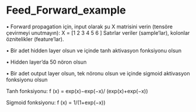 # Feed_Forward_example
• Forward propagation için, input olarak  ̧su X matrisini verin (tensöre  çevirmeyi unutmayın):
X =
[1 2 3
4 5 6
]
Satırlar veriler (sample’lar), kolonlar  öznitelikler (feature’lar).

• Bir adet hidden layer olsun ve içinde tanh aktivasyon fonksiyonu olsun

• Hidden layer’da 50 nöron olsun

• Bir adet output layer olsun, tek nöronu olsun ve içinde sigmoid aktivasyon fonksiyonu olsun

Tanh fonksiyonu:
f (x) = exp(x)−exp(−x)/ (exp(x)+exp(−x))

Sigmoid fonksiyonu:
f (x) = 1/(1+exp(−x))

